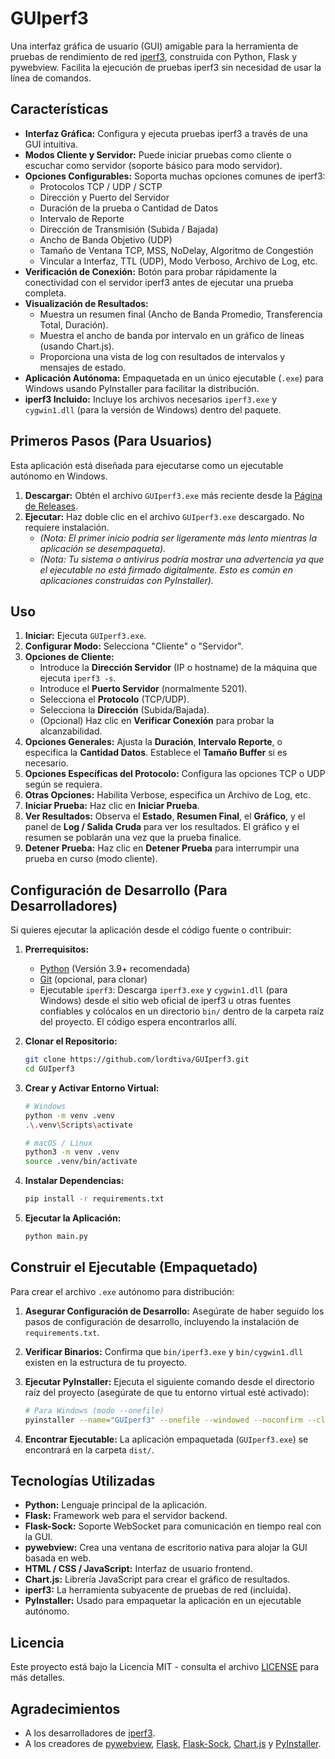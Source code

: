 # GUIperf3

Una interfaz gráfica de usuario (GUI) amigable para la herramienta de pruebas de rendimiento de red [iperf3](https://iperf.fr/), construida con Python, Flask y pywebview. Facilita la ejecución de pruebas iperf3 sin necesidad de usar la línea de comandos.

## Características

*   **Interfaz Gráfica:** Configura y ejecuta pruebas iperf3 a través de una GUI intuitiva.
*   **Modos Cliente y Servidor:** Puede iniciar pruebas como cliente o escuchar como servidor (soporte básico para modo servidor).
*   **Opciones Configurables:** Soporta muchas opciones comunes de iperf3:
    *   Protocolos TCP / UDP / SCTP
    *   Dirección y Puerto del Servidor
    *   Duración de la prueba o Cantidad de Datos
    *   Intervalo de Reporte
    *   Dirección de Transmisión (Subida / Bajada)
    *   Ancho de Banda Objetivo (UDP)
    *   Tamaño de Ventana TCP, MSS, NoDelay, Algoritmo de Congestión
    *   Vincular a Interfaz, TTL (UDP), Modo Verboso, Archivo de Log, etc.
*   **Verificación de Conexión:** Botón para probar rápidamente la conectividad con el servidor iperf3 antes de ejecutar una prueba completa.
*   **Visualización de Resultados:**
    *   Muestra un resumen final (Ancho de Banda Promedio, Transferencia Total, Duración).
    *   Muestra el ancho de banda por intervalo en un gráfico de líneas (usando Chart.js).
    *   Proporciona una vista de log con resultados de intervalos y mensajes de estado.
*   **Aplicación Autónoma:** Empaquetada en un único ejecutable (`.exe`) para Windows usando PyInstaller para facilitar la distribución.
*   **iperf3 Incluido:** Incluye los archivos necesarios `iperf3.exe` y `cygwin1.dll` (para la versión de Windows) dentro del paquete.

## Primeros Pasos (Para Usuarios)

Esta aplicación está diseñada para ejecutarse como un ejecutable autónomo en Windows.

1.  **Descargar:** Obtén el archivo `GUIperf3.exe` más reciente desde la [Página de Releases](<!-- Inserta el enlace a tus releases de GitHub aquí -->).
2.  **Ejecutar:** Haz doble clic en el archivo `GUIperf3.exe` descargado. No requiere instalación.
    *   *(Nota: El primer inicio podría ser ligeramente más lento mientras la aplicación se desempaqueta).*
    *   *(Nota: Tu sistema o antivirus podría mostrar una advertencia ya que el ejecutable no está firmado digitalmente. Esto es común en aplicaciones construidas con PyInstaller).*

## Uso

1.  **Iniciar:** Ejecuta `GUIperf3.exe`.
2.  **Configurar Modo:** Selecciona "Cliente" o "Servidor".
3.  **Opciones de Cliente:**
    *   Introduce la **Dirección Servidor** (IP o hostname) de la máquina que ejecuta `iperf3 -s`.
    *   Introduce el **Puerto Servidor** (normalmente 5201).
    *   Selecciona el **Protocolo** (TCP/UDP).
    *   Selecciona la **Dirección** (Subida/Bajada).
    *   (Opcional) Haz clic en **Verificar Conexión** para probar la alcanzabilidad.
4.  **Opciones Generales:** Ajusta la **Duración**, **Intervalo Reporte**, o especifica la **Cantidad Datos**. Establece el **Tamaño Buffer** si es necesario.
5.  **Opciones Específicas del Protocolo:** Configura las opciones TCP o UDP según se requiera.
6.  **Otras Opciones:** Habilita Verbose, especifica un Archivo de Log, etc.
7.  **Iniciar Prueba:** Haz clic en **Iniciar Prueba**.
8.  **Ver Resultados:** Observa el **Estado**, **Resumen Final**, el **Gráfico**, y el panel de **Log / Salida Cruda** para ver los resultados. El gráfico y el resumen se poblarán una vez que la prueba finalice.
9.  **Detener Prueba:** Haz clic en **Detener Prueba** para interrumpir una prueba en curso (modo cliente).

## Configuración de Desarrollo (Para Desarrolladores)

Si quieres ejecutar la aplicación desde el código fuente o contribuir:

1.  **Prerrequisitos:**
    *   [Python](https://www.python.org/) (Versión 3.9+ recomendada)
    *   [Git](https://git-scm.com/) (opcional, para clonar)
    *   Ejecutable `iperf3`: Descarga `iperf3.exe` y `cygwin1.dll` (para Windows) desde el sitio web oficial de iperf3 u otras fuentes confiables y colócalos en un directorio `bin/` dentro de la carpeta raíz del proyecto. El código espera encontrarlos allí.

2.  **Clonar el Repositorio:**
    ```bash
    git clone https://github.com/lordtiva/GUIperf3.git
    cd GUIperf3
    ```

3.  **Crear y Activar Entorno Virtual:**
    ```bash
    # Windows
    python -m venv .venv
    .\.venv\Scripts\activate

    # macOS / Linux
    python3 -m venv .venv
    source .venv/bin/activate
    ```

4.  **Instalar Dependencias:**
    ```bash
    pip install -r requirements.txt
    ```

5.  **Ejecutar la Aplicación:**
    ```bash
    python main.py
    ```

## Construir el Ejecutable (Empaquetado)

Para crear el archivo `.exe` autónomo para distribución:

1.  **Asegurar Configuración de Desarrollo:** Asegúrate de haber seguido los pasos de configuración de desarrollo, incluyendo la instalación de `requirements.txt`.
2.  **Verificar Binarios:** Confirma que `bin/iperf3.exe` y `bin/cygwin1.dll` existen en la estructura de tu proyecto.
3.  **Ejecutar PyInstaller:** Ejecuta el siguiente comando desde el directorio raíz del proyecto (asegúrate de que tu entorno virtual esté activado):

    ```bash
    # Para Windows (modo --onefile)
    pyinstaller --name="GUIperf3" --onefile --windowed --noconfirm --clean --add-data="templates;templates" --add-data="static;static" --add-binary="bin/iperf3.exe;bin" --add-binary="bin/cygwin1.dll;bin" main.py
    ```

4.  **Encontrar Ejecutable:** La aplicación empaquetada (`GUIperf3.exe`) se encontrará en la carpeta `dist/`.

## Tecnologías Utilizadas

*   **Python:** Lenguaje principal de la aplicación.
*   **Flask:** Framework web para el servidor backend.
*   **Flask-Sock:** Soporte WebSocket para comunicación en tiempo real con la GUI.
*   **pywebview:** Crea una ventana de escritorio nativa para alojar la GUI basada en web.
*   **HTML / CSS / JavaScript:** Interfaz de usuario frontend.
*   **Chart.js:** Librería JavaScript para crear el gráfico de resultados.
*   **iperf3:** La herramienta subyacente de pruebas de red (incluida).
*   **PyInstaller:** Usado para empaquetar la aplicación en un ejecutable autónomo.

## Licencia

<!-- Reemplaza esto con tu licencia preferida. Ejemplo: -->
Este proyecto está bajo la Licencia MIT - consulta el archivo [LICENSE](LICENSE) para más detalles.

## Agradecimientos

*   A los desarrolladores de [iperf3](https://iperf.fr/iperf-download.php).
*   A los creadores de [pywebview](https://pywebview.flowrl.com/), [Flask](https://flask.palletsprojects.com/), [Flask-Sock](https://flask-sock.readthedocs.io/), [Chart.js](https://www.chartjs.org/) y [PyInstaller](https://pyinstaller.org/).